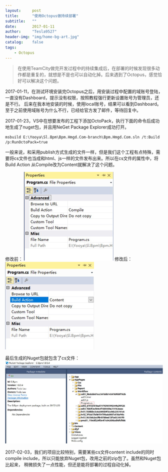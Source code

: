 ```yaml
---
layout:     post
title:      "使用Octopus做持续部署"
subtitle:   ""
date:       2017-01-11
author:     "Tesla9527"
header-img: "img/home-bg-art.jpg"
catalog:    false
tags:
    - Octopus
---
```


>在使用TeamCity做完开发过程中的持续集成后，在部署的时候发现很多动作都是重复的，就想是不是也可以自动化掉。后来遇到了Octopus，感觉恰好可以解决这个问题。

2017-01-11，在测试环境安装完Octopus之后，用安装过程中配置的域账号登陆，一直没有Dashboard，提示没有权限，按照教程强行更新设置账号为管理员，还是不行。
后来在我本地安装的时候，使用local账号，结果可以看到Dashboard。至于之前使用域账号为什么不行，已经给官方发了邮件，等待回复中。

2017-01-23，VS中在想要发布的工程下添加OctoPack，执行下面的命令后成功地生成了nuget包，并且用NeGet Package Explorer成功打开。

```
msbuild E:\Yooya\Sl.Bpm\Bpm.Hmgd.Com-branch\Bpm.Hmgd.Com.sln /t:Build /p:RunOctoPack=true
```

一般来说，和采用publish方式生成的文件一样，但是我们这个工程有点特殊，需要将cs文件也当成和html、js一样的文件发布出来。所以在cs文件的属性中，将Build Action
从Compile改为Content就解决了这个问题。

修改前：
![img](/img/in-post/Octopus1.jpg)
修改后：
![img](/img/in-post/Octopus2.jpg)

最后生成的Nuget包就包含了cs文件：
![img](/img/in-post/Octopus3.jpg)

2017-02-03，我们的项目比较特别，需要某些cs文件content include的同时compile include，所以只能放弃Nuget包，改用之前的zip包了。虽然和Nuget包比起来，
稍微损失了一点性能，但还是能将部署的过程自动化掉。
